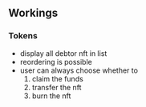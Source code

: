 ## Workings

### Tokens

- display all debtor nft in list
- reordering is possible
- user can always choose whether to
  1. claim the funds
  2. transfer the nft
  3. burn the nft
